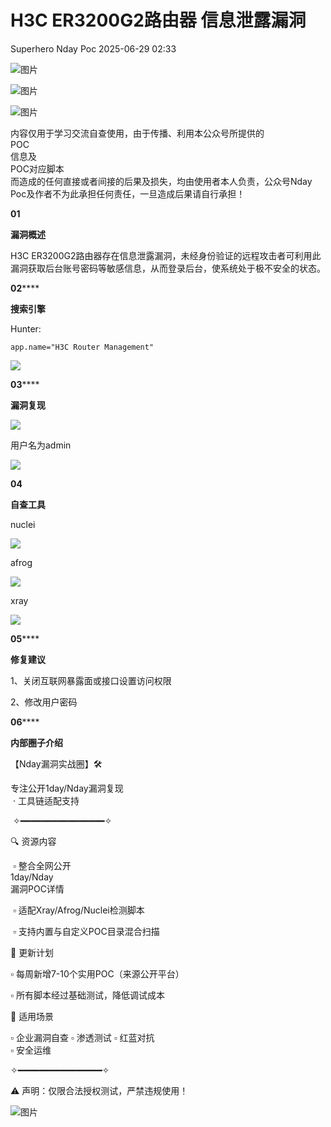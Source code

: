#  H3C ER3200G2路由器 信息泄露漏洞  
Superhero  Nday Poc   2025-06-29 02:33  
  
![图片](https://mmbiz.qpic.cn/mmbiz_png/Melo944GVOJECe5vg2C5YWgpyo1D5bCkYN4sZibCVo6EFo0N9b7Kib4I4N6j6Y10tynLOdgov9ibUmaNwW5yeoCbQ/640?wx_fmt=other&from=appmsg&wxfrom=5&wx_lazy=1&wx_co=1&tp=webp "")  
  
![图片](https://mmbiz.qpic.cn/mmbiz_png/Melo944GVOJECe5vg2C5YWgpyo1D5bCkhic5lbbPcpxTLtLccZ04WhwDotW7g2b3zBgZeS5uvFH4dxf0tj0Rutw/640?wx_fmt=other&from=appmsg&wxfrom=5&wx_lazy=1&wx_co=1&tp=webp "")  
  
![图片](https://mmbiz.qpic.cn/mmbiz_png/Melo944GVOJECe5vg2C5YWgpyo1D5bCk524CiapZejYicic1Hf8LPt8qR893A3IP38J3NMmskDZjyqNkShewpibEfA/640?wx_fmt=other&from=appmsg&wxfrom=5&wx_lazy=1&wx_co=1&tp=webp "")  
  
内容仅用于学习交流自查使用，由于传播、利用本公众号所提供的  
POC  
信息及  
POC对应脚本  
而造成的任何直接或者间接的后果及损失，均由使用者本人负责，公众号Nday Poc及作者不为此承担任何责任，一旦造成后果请自行承担！  
  
  
**01**  
  
**漏洞概述**  
  
  
H3C ER3200G2路由器存在信息泄露漏洞，未经身份验证的远程攻击者可利用此漏洞获取后台账号密码等敏感信息，从而登录后台，使系统处于极不安全的状态。  
  
**02******  
  
**搜索引擎**  
  
  
Hunter:  
```
app.name="H3C Router Management"
```  
  
![](https://mmbiz.qpic.cn/sz_mmbiz_png/wnJTy44dqwL4hvaHiazLPOlicdXLpVFJ53I7zASGVjbX1IDbzTbIQvkqMoSrs6Am1R3p37bVX3fSjWDJyib8lXvFg/640?wx_fmt=png&from=appmsg "")  
  
  
  
**03******  
  
**漏洞复现**  
  
![](https://mmbiz.qpic.cn/sz_mmbiz_png/wnJTy44dqwL4hvaHiazLPOlicdXLpVFJ53UYYy8hU2WCCN0THtwWuZic97QOBG2X8Mkg5ia14ecZfaCDNY9FHOibib3Q/640?wx_fmt=png&from=appmsg "")  
  
用户名为admin  
  
![](https://mmbiz.qpic.cn/sz_mmbiz_png/wnJTy44dqwL4hvaHiazLPOlicdXLpVFJ53nvsibicKTl6BZCG1UonQOw4wMKkDUY1ZGTBqAK8NYGFpNtWdF7bOqY0Q/640?wx_fmt=png&from=appmsg "")  
  
  
**04**  
  
**自查工具**  
  
  
nuclei  
  
![](https://mmbiz.qpic.cn/sz_mmbiz_png/wnJTy44dqwL4hvaHiazLPOlicdXLpVFJ53HQJ290UOaVU2Sib3IaNzGOPyibHbnDHoxNXXlgmEDmD8CqCK0Kv7dQdg/640?wx_fmt=png&from=appmsg "")  
  
afrog  
  
![](https://mmbiz.qpic.cn/sz_mmbiz_png/wnJTy44dqwL4hvaHiazLPOlicdXLpVFJ53W3XqicN7lqj2rfVPGj8QWknYQeBFRluGlfZtIWo2Wde3vbPN69UibbnA/640?wx_fmt=png&from=appmsg "")  
  
xray  
  
![](https://mmbiz.qpic.cn/sz_mmbiz_png/wnJTy44dqwL4hvaHiazLPOlicdXLpVFJ53zv3nrMlVBCxmIoiaxzaElCK7DDYSz4SXsJN76rY4xQkbiat3Wp6mmBWg/640?wx_fmt=png&from=appmsg "")  
  
  
**05******  
  
**修复建议**  
  
  
1、关闭互联网暴露面或接口设置访问权限  
  
2、修改用户密码  
  
  
**06******  
  
**内部圈子介绍**  
  
  
【Nday漏洞实战圈】🛠️   
  
专注公开1day/Nday漏洞复现  
 · 工具链适配支持  
  
 ✧━━━━━━━━━━━━━━━━✧   
  
🔍 资源内容  
  
 ▫️ 整合全网公开  
1day/Nday  
漏洞POC详情  
  
 ▫️ 适配Xray/Afrog/Nuclei检测脚本  
  
 ▫️ 支持内置与自定义POC目录混合扫描   
  
🔄 更新计划   
  
▫️ 每周新增7-10个实用POC（来源公开平台）   
  
▫️ 所有脚本经过基础测试，降低调试成本   
  
🎯 适用场景   
  
▫️ 企业漏洞自查 ▫️ 渗透测试 ▫️ 红蓝对抗   
▫️ 安全运维  
  
✧━━━━━━━━━━━━━━━━✧   
  
⚠️ 声明：仅限合法授权测试，严禁违规使用！  
  
![图片](https://mmbiz.qpic.cn/sz_mmbiz_png/wnJTy44dqwL4hvaHiazLPOlicdXLpVFJ53Hialwjg0L22SSfxc78QlSLVgm7NhEEMjb4mahhghNtDcOPWChXxBBnA/640?wx_fmt=png&from=appmsg&watermark=1&wxfrom=5&wx_lazy=1&tp=webp "")  
  
  
